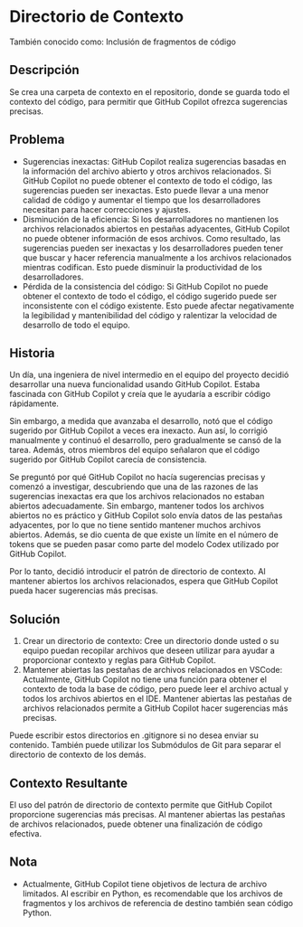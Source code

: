 # Directorio de Contexto

También conocido como: Inclusión de fragmentos de código

## Descripción

Se crea una carpeta de contexto en el repositorio, donde se guarda todo el contexto del código, para permitir que GitHub Copilot ofrezca sugerencias precisas.

## Problema

* Sugerencias inexactas:
GitHub Copilot realiza sugerencias basadas en la información del archivo abierto y otros archivos relacionados. Si GitHub Copilot no puede obtener el contexto de todo el código, las sugerencias pueden ser inexactas. Esto puede llevar a una menor calidad de código y aumentar el tiempo que los desarrolladores necesitan para hacer correcciones y ajustes.
* Disminución de la eficiencia:
Si los desarrolladores no mantienen los archivos relacionados abiertos en pestañas adyacentes, GitHub Copilot no puede obtener información de esos archivos. Como resultado, las sugerencias pueden ser inexactas y los desarrolladores pueden tener que buscar y hacer referencia manualmente a los archivos relacionados mientras codifican. Esto puede disminuir la productividad de los desarrolladores.
* Pérdida de la consistencia del código:
Si GitHub Copilot no puede obtener el contexto de todo el código, el código sugerido puede ser inconsistente con el código existente. Esto puede afectar negativamente la legibilidad y mantenibilidad del código y ralentizar la velocidad de desarrollo de todo el equipo.

## Historia

Un día, una ingeniera de nivel intermedio en el equipo del proyecto decidió desarrollar una nueva funcionalidad usando GitHub Copilot. Estaba fascinada con GitHub Copilot y creía que le ayudaría a escribir código rápidamente.

Sin embargo, a medida que avanzaba el desarrollo, notó que el código sugerido por GitHub Copilot a veces era inexacto. Aun así, lo corrigió manualmente y continuó el desarrollo, pero gradualmente se cansó de la tarea. Además, otros miembros del equipo señalaron que el código sugerido por GitHub Copilot carecía de consistencia.

Se preguntó por qué GitHub Copilot no hacía sugerencias precisas y comenzó a investigar, descubriendo que una de las razones de las sugerencias inexactas era que los archivos relacionados no estaban abiertos adecuadamente. Sin embargo, mantener todos los archivos abiertos no es práctico y GitHub Copilot solo envía datos de las pestañas adyacentes, por lo que no tiene sentido mantener muchos archivos abiertos. Además, se dio cuenta de que existe un límite en el número de tokens que se pueden pasar como parte del modelo Codex utilizado por GitHub Copilot.

Por lo tanto, decidió introducir el patrón de directorio de contexto. Al mantener abiertos los archivos relacionados, espera que GitHub Copilot pueda hacer sugerencias más precisas.

## Solución

1. Crear un directorio de contexto:
Cree un directorio donde usted o su equipo puedan recopilar archivos que deseen utilizar para ayudar a proporcionar contexto y reglas para GitHub Copilot.
2. Mantener abiertas las pestañas de archivos relacionados en VSCode:
Actualmente, GitHub Copilot no tiene una función para obtener el contexto de toda la base de código, pero puede leer el archivo actual y todos los archivos abiertos en el IDE. Mantener abiertas las pestañas de archivos relacionados permite a GitHub Copilot hacer sugerencias más precisas.

Puede escribir estos directorios en .gitignore si no desea enviar su contenido.
También puede utilizar los Submódulos de Git para separar el directorio de contexto de los demás.

## Contexto Resultante

El uso del patrón de directorio de contexto permite que GitHub Copilot proporcione sugerencias más precisas. Al mantener abiertas las pestañas de archivos relacionados, puede obtener una finalización de código efectiva.

## Nota

* Actualmente, GitHub Copilot tiene objetivos de lectura de archivo limitados. Al escribir en Python, es recomendable que los archivos de fragmentos y los archivos de referencia de destino también sean código Python.
